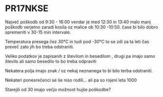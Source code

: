 # PR17NKSE

Največ poškodb od 9:30 - 16:00 vendar je med 12:30 in 13:40 malo manj poškodb verjetno zaradi kosila oz malice ob 10:30 -10:50.
čase bi bilo dobro spremeniti v 30-15 min intervale.

Temperatura presega čez 30°C in tudi pod -30°C to se zdi za ta leti čas preveč zato jih bo treba odstraniti.

Veliko podatkov je zapisanih z številom in besedilom , drugi pa imajo samo število ali samo besedilo to bo treba odpraviti

Nekatera polja imajo znak / oz nekaj neznanega to bi bilo terba odstraniti.

Nekateri ponesrečenci se še niso rodili... ali pa so rojeni leta 1000

Starejši od 30 imajo večjo možnost hujše poškodbe?
